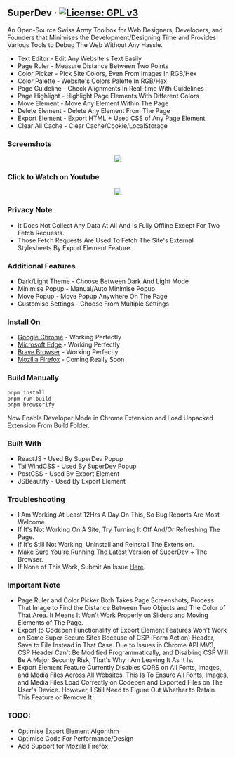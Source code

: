 ## SuperDev &middot; [![License: GPL v3](https://img.shields.io/badge/License-GPLv3-blue.svg)](https://www.gnu.org/licenses/gpl-3.0)

An Open-Source Swiss Army Toolbox for Web Designers, Developers, and Founders that Minimises the Development/Designing Time and Provides Various Tools to Debug The Web Without Any Hassle.

* Text Editor - Edit Any Website's Text Easily
* Page Ruler - Measure Distance Between Two Points
* Color Picker - Pick Site Colors, Even From Images in RGB/Hex
* Color Palette - Website's Colors Palette In RGB/Hex
* Page Guideline - Check Alignments In Real-time With Guidelines
* Page Highlight - Highlight Page Elements With Different Colors
* Move Element - Move Any Element Within The Page
* Delete Element - Delete Any Element From The Page
* Export Element - Export HTML + Used CSS of Any Page Element
* Clear All Cache - Clear Cache/Cookie/LocalStorage

### Screenshots
<p align="center">
  <img src="https://github.com/twoabd/superdev/blob/main/screenshots/github/1.png">
</p>

### Click to Watch on Youtube
<p align="center">
  <a href="https://www.youtube.com/watch?v=KWj-TqCuoHo">
    <img src="https://github.com/twoabd/superdev/blob/main/screenshots/youtube/1.png">
  </a>
</p>

### Privacy Note
* It Does Not Collect Any Data At All And Is Fully Offline Except For Two Fetch Requests.
* Those Fetch Requests Are Used To Fetch The Site's External Stylesheets By Export Element Feature.

### Additional Features
* Dark/Light Theme - Choose Between Dark And Light Mode
* Minimise Popup - Manual/Auto Minimise Popup
* Move Popup - Move Popup Anywhere On The Page
* Customise Settings - Choose From Multiple Settings


### Install On
* [Google Chrome](https://chrome.google.com/webstore/detail/superdev/jlkikimlceonbmfjieipbonnglnlchhl) - Working Perfectly
* [Microsoft Edge](https://chrome.google.com/webstore/detail/superdev/jlkikimlceonbmfjieipbonnglnlchhl) - Working Perfectly
* [Brave Browser](https://chrome.google.com/webstore/detail/superdev/jlkikimlceonbmfjieipbonnglnlchhl) - Working Perfectly
* [Mozilla Firefox]() - Coming Really Soon<br>

### Build Manually
```
pnpm install
pnpm run build
pnpm browserify
```

Now Enable Developer Mode in Chrome Extension and Load Unpacked Extension From Build Folder.


### Built With
* ReactJS - Used By SuperDev Popup
* TailWindCSS - Used By SuperDev Popup
* PostCSS - Used By Export Element
* JSBeautify - Used By Export Element


### Troubleshooting
* I Am Working At Least 12Hrs A Day On This, So Bug Reports Are Most Welcome.
* If It's Not Working On A Site, Try Turning It Off And/Or Refreshing The Page.
* If It's Still Not Working, Uninstall and Reinstall The Extension.
* Make Sure You're Running The Latest Version of SuperDev + The Browser.
* If None of This Work, Submit An Issue [Here](https://github.com/twoabd/SuperDev/issues/new).

### Important Note
* Page Ruler and Color Picker Both Takes Page Screenshots, Process That Image to Find the Distance Between Two Objects and The Color of That Area. It Means It Won't Work Properly on Sliders and Moving Elements of The Page.
* Export to Codepen Functionality of Export Element Features Won't Work on Some Super Secure Sites Because of CSP (Form Action) Header, Save to File Instead in That Case. Due to Issues in Chrome API MV3, CSP Header Can't Be Modified Programmatically, and Disabling CSP Will Be A Major Security Risk, That's Why I Am Leaving It As It Is.
* Export Element Feature Currently Disables CORS on All Fonts, Images, and Media Files Across All Websites. This Is To Ensure All Fonts, Images, and Media Files Load Correctly on Codepen and Exported Files on The User's Device. However, I Still Need to Figure Out Whether to Retain This Feature or Remove It.

### TODO:
* Optimise Export Element Algorithm
* Optimise Code For Performance/Design
* Add Support for Mozilla Firefox
